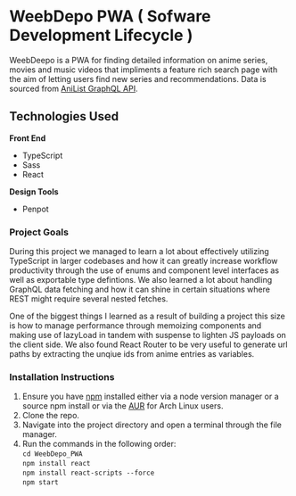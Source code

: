 # WeebDepo PWA ( Sofware Development Lifecycle )

WeebDeepo is a PWA for finding detailed information on anime series, movies and music videos that impliments a feature rich search page with the aim of letting users find new series and recommendations. Data is sourced from [AniList GraphQL API](https://github.com/AniList/ApiV2-GraphQL-Docs).

## Technologies Used

**Front End**

- TypeScript
- Sass
- React

**Design Tools**

- Penpot

### Project Goals

During this project we managed to learn a lot about effectively utilizing TypeScript in larger codebases and how it can greatly increase workflow productivity through the use of enums and component level interfaces as well as exportable type defintions. We also learned a lot about handling GraphQL data fetching and how it can shine in certain situations where REST might require several nested fetches.

One of the biggest things I learned as a result of building a project this size is how to manage performance through memoizing components and making use of lazyLoad in tandem with suspense to lighten JS payloads on the client side. We also found React Router to be very useful to generate url paths by extracting the unqiue ids from anime entries as variables.

### Installation Instructions

1. Ensure you have [npm](https://docs.npmjs.com/downloading-and-installing-node-js-and-npm) installed either via a node version manager or a source npm install or via the [AUR](https://archlinux.org/packages/community/any/npm/) for Arch Linux users.
2. Clone the repo.
3. Navigate into the project directory and open a terminal through the file manager.
4. Run the commands in the following order:  
`cd WeebDepo_PWA`  
`npm install react`  
`npm install react-scripts --force`  
`npm start` 
